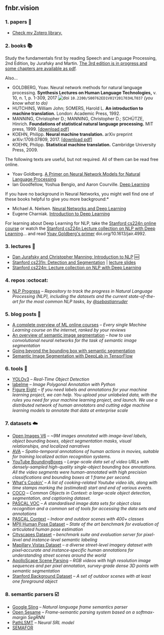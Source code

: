 ## fnbr.vision

### 1. papers :page_facing_up:

* [Check my Zotero library.](https://www.zotero.org/viridiano/library)

### 2. books :books:

Study the fundamentals first by reading Speech and Language Processing, 2nd Edition, by Jurafsky and Martin. [The 3rd edition is in progress and some chapters are available as pdf](https://web.stanford.edu/~jurafsky/slp3/).

Also...

* GOLDBERG, Yoav. Neural network methods for natural language processing. **Synthesis Lectures on Human Language Technologies,** v. 10, n. 1, p. 1-309, 2017 ![doi] `10.2200/S00762ED1V01Y201703HLT037` *(you know what to do)*
* HUTCHINS, William John; SOMERS, Harold L. **An introduction to machine translation.** London: Academic Press, 1992.
* MANNING, Christopher D.; MANNING, Christopher D.; SCHÜTZE, Hinrich. **Foundations of statistical natural language processing.** MIT press, 1999. [[download pdf]](http://thuvien.thanglong.edu.vn:8081/dspace/bitstream/DHTL_123456789/4027/1/cs511-1.pdf)
* KOEHN, Philipp. **Neural machine translation.** arXiv preprint arXiv:1709.07809, 2017. [[download pdf]](https://arxiv.org/pdf/1709.07809.pdf)
* KOEHN, Philipp. **Statistical machine translation.** Cambridge University Press, 2009.

The following texts are useful, but not required. All of them can be read free online.

* Yoav Goldberg. [A Primer on Neural Network Models for Natural Language Processing](http://u.cs.biu.ac.il/~yogo/nnlp.pdf)
* Ian Goodfellow, Yoshua Bengio, and Aaron Courville. [Deep Learning](http://www.deeplearningbook.org)

If you have no background in Neural Networks, you might well find one of these books helpful to give you more background:*

* Michael A. Nielsen. [Neural Networks and Deep Learning](http://neuralnetworksanddeeplearning.com)
* Eugene Charniak. [Introduction to Deep Learning](https://mitpress.mit.edu/books/introduction-deep-learning)

For learning about Deep Learning for NLP, take the [Stanford cs224n online course](http://web.stanford.edu/class/cs224n/) or watch the [Stanford cs224n Lecture collection on NLP with Deep Learning](https://www.youtube.com/playlist?list=PL3FW7Lu3i5Jsnh1rnUwq_TcylNr7EkRe6)... and read [Yoav Goldberg's primer](https://jair.org/index.php/jair/article/view/11030) doi.org/10.1613/jair.4992.

### 3. lectures :speech_balloon:

* [Dan Jurafsky and Christopher Manning: Introduction to NLP](https://www.youtube.com/playlist?list=PLQiyVNMpDLKnZYBTUOlSI9mi9wAErFtFm) :new:
* [Stanford cs231n: Detection and Segmentation](https://youtu.be/nDPWywWRIRo) | [lecture slides](http://cs231n.stanford.edu/slides/2017/cs231n_2017_lecture11.pdf)
* [Stanford cs224n: Lecture collection on NLP with Deep Learning](https://www.youtube.com/playlist?list=PL3FW7Lu3i5Jsnh1rnUwq_TcylNr7EkRe6)

### 4. repos :octocat:

* [NLP Progress](https://github.com/sebastianruder/NLP-progress) *– Repository to track the progress in Natural Language Processing (NLP), including the datasets and the current state-of-the-art for the most common NLP tasks, by [@sebastianruder](https://github.com/sebastianruder)*

### 5. blog posts :pushpin:

* [A complete overview of ML online courses](https://www.freecodecamp.org/news/every-single-machine-learning-course-on-the-internet-ranked-by-your-reviews-3c4a7b8026c0) *– Every single Machine Learning course on the internet, ranked by your reviews*
* [An overview of semantic image segmentation](https://www.jeremyjordan.me/semantic-segmentation/) *– how to use convolutional neural networks for the task of semantic image segmentation*
* [Going beyond the bounding box with semantic segmentation](https://thegradient.pub/semantic-segmentation/)
* [Semantic Image Segmentation with DeepLab in TensorFlow](https://ai.googleblog.com/2018/03/semantic-image-segmentation-with.html)

### 6. tools :hammer:

* [YOLOv3](https://pjreddie.com/darknet/yolo/) *– Real-Time Object Detection*
* [labelme](https://github.com/wkentaro/labelme) *– Image Polygonal Annotation with Python*
* [Figure Eight](https://www.figure-eight.com) *– If you need labels and annotations for your machine learning project, we can help. You upload your unlabeled data, with the rules you need for your machine learning project, and launch. We use a distributed network of human annotators and cutting edge machine learning models to annotate that data at enterprise scale*

### 7. datasets :cloud:

* [Open Images V6](https://storage.googleapis.com/openimages/web/index.html) *– ~9M images annotated with image-level labels, object bounding boxes, object segmentation masks, visual relationships, and localized narratives*
* [AVA](https://research.google.com/ava/index.html) *– Spatio-temporal annotations of human actions in movies, suitable for training localized action recognition systems.*
* [YouTube BoundingBoxes](https://research.google.com/youtube-bb/) *– Large-scale data set of video URLs with densely-sampled high-quality single-object bounding box annotations. All the video segments were human-annotated with high precision classifications and bounding boxes at 1 frame per second.*
* [What's Cookin'](http://storage.googleapis.com/whats_cookin/whats_cookin.zip) *– A list of cooking-related Youtube video ids, along with time stamps marking the (estimated) start and end of various events.*
* [COCO](http://cocodataset.org) *– Common Objects in Context: a large-scale object detection, segmentation, and captioning dataset.*
* [PASCAL VOC](http://host.robots.ox.ac.uk/pascal/VOC/) *– A standardised image data sets for object class recognition and a common set of tools for accessing the data sets and annotations*
* [PASCAL Context](https://www.cs.stanford.edu/~roozbeh/pascal-context/) *– Indoor and outdoor scenes with 400+ classes*
* [MPII Human Pose Dataset](http://human-pose.mpi-inf.mpg.de/) *– State of the art benchmark for evaluation of articulated human pose estimation*
* [Cityscapes Dataset](https://www.cityscapes-dataset.com) *– benchmark suite and evaluation server for pixel-level and instance-level semantic labeling*
* [Mapillary Vistas Dataset](https://www.mapillary.com/dataset/vistas) *– a diverse street-level imagery dataset with pixel‑accurate and instance‑specific human annotations for understanding street scenes around the world*
* [ApolloScape Scene Parsing](http://apolloscape.auto/scene.html) *– RGB videos with high resolution image sequences and per pixel annotation, survey-grade dense 3D points with semantic segmentation*
* [Stanford Background Dataset](http://dags.stanford.edu/projects/scenedataset.html) *– A set of outdoor scenes with at least one foreground object*

### 8. semantic parsers :ballot_box_with_check:

* [Google Sling](https://github.com/google/sling) *– Natural language frame semantics parser*
* [Open Sesame](https://github.com/swabhs/open-sesame) *– Frame-semantic parsing system based on a softmax-margin SegRNN*
* [PathLSMT](https://github.com/microth/PathLSTM) *– Neural SRL model*
* [SEMAFOR](http://www.cs.cmu.edu/~ark/SEMAFOR/)

[doi]:http://viridiano.com/s/doi_16x16.png
